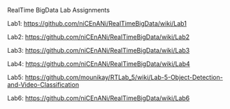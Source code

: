 RealTime BigData Lab Assignments

Lab1: https://github.com/niCEnANi/RealTimeBigData/wiki/Lab1

Lab2: https://github.com/niCEnANi/RealTimeBigData/wiki/Lab2

Lab3: https://github.com/niCEnANi/RealTimeBigData/wiki/Lab3

Lab4: https://github.com/niCEnANi/RealTimeBigData/wiki/Lab4

Lab5: https://github.com/mounikay/RTLab_5/wiki/Lab-5-Object-Detection-and-Video-Classification

Lab6: https://github.com/niCEnANi/RealTimeBigData/wiki/Lab6
